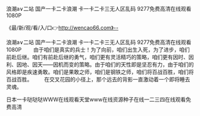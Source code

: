 浪潮a∨二站
国产一卡二卡浪潮
卡一卡二卡三无人区乱码
9277免费高清在线观看 1080P


《最/新/观/看/入/口👉http://wencao66.com》--

浪潮a∨二站
国产一卡二卡浪潮
卡一卡二卡三无人区乱码
9277免费高清在线观看 1080P
　　由于咱们是真实的兵士！为了向前，咱们出生入死，为了进步，咱们前赴后继。咱们有前赴后继的勇气，咱们更有灵活精巧的策略，咱们更有因时、因利、因地、因天——因机而变的策略。由于咱们的天性即是坚忍有力，由于咱们的风格即是疾速勇敢。咱们是果敢之师，咱们是钢铁之师，咱们将百战百胜，咱们将百战百胜。
　　在交叉花园的小径上，那个远去的背影一直激动着一个即将睡去灵魂。





日本一卡哒哒哒WWW在线观看天堂www在线资源种子在线一二三四在线观看免费高清
